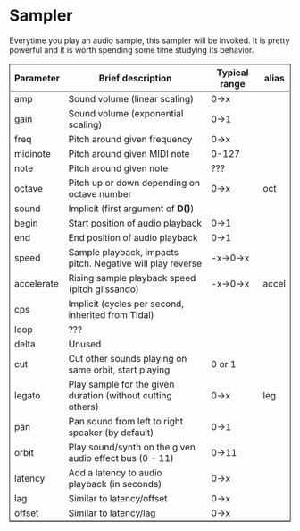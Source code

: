 # Sampler

Everytime you play an audio sample, this sampler will be invoked. It is pretty powerful and it is worth spending some time studying its behavior.

<table border="2" cellspacing="0" cellpadding="6" rules="groups" frame="hsides">


<colgroup>
<col  class="org-left" />

<col  class="org-left" />

<col  class="org-left" />

<col  class="org-left" />
</colgroup>
<thead>
<tr>
<th scope="col" class="org-left">Parameter</th>
<th scope="col" class="org-left">Brief description</th>
<th scope="col" class="org-left">Typical range</th>
<th scope="col" class="org-left">alias</th>
</tr>
</thead>

<tbody>
<tr>
<td class="org-left">amp</td>
<td class="org-left">Sound volume (linear scaling)</td>
<td class="org-left">0-&gt;x</td>
<td class="org-left">&#xa0;</td>
</tr>


<tr>
<td class="org-left">gain</td>
<td class="org-left">Sound volume (exponential scaling)</td>
<td class="org-left">0-&gt;1</td>
<td class="org-left">&#xa0;</td>
</tr>


<tr>
<td class="org-left">freq</td>
<td class="org-left">Pitch around given frequency</td>
<td class="org-left">0-&gt;x</td>
<td class="org-left">&#xa0;</td>
</tr>


<tr>
<td class="org-left">midinote</td>
<td class="org-left">Pitch around given MIDI note</td>
<td class="org-left">0-127</td>
<td class="org-left">&#xa0;</td>
</tr>


<tr>
<td class="org-left">note</td>
<td class="org-left">Pitch around given note</td>
<td class="org-left">???</td>
<td class="org-left">&#xa0;</td>
</tr>


<tr>
<td class="org-left">octave</td>
<td class="org-left">Pitch up or down depending on octave number</td>
<td class="org-left">0-&gt;x</td>
<td class="org-left">oct</td>
</tr>


<tr>
<td class="org-left">sound</td>
<td class="org-left">Implicit (first argument of <b>D()</b>)</td>
<td class="org-left">&#xa0;</td>
<td class="org-left">&#xa0;</td>
</tr>


<tr>
<td class="org-left">begin</td>
<td class="org-left">Start position of audio playback</td>
<td class="org-left">0-&gt;1</td>
<td class="org-left">&#xa0;</td>
</tr>


<tr>
<td class="org-left">end</td>
<td class="org-left">End position of audio playback</td>
<td class="org-left">0-&gt;1</td>
<td class="org-left">&#xa0;</td>
</tr>


<tr>
<td class="org-left">speed</td>
<td class="org-left">Sample playback, impacts pitch. Negative will play reverse</td>
<td class="org-left">-x-&gt;0-&gt;x</td>
<td class="org-left">&#xa0;</td>
</tr>


<tr>
<td class="org-left">accelerate</td>
<td class="org-left">Rising sample playback speed (pitch glissando)</td>
<td class="org-left">-x-&gt;0-&gt;x</td>
<td class="org-left">accel</td>
</tr>


<tr>
<td class="org-left">cps</td>
<td class="org-left">Implicit (cycles per second, inherited from Tidal)</td>
<td class="org-left">&#xa0;</td>
<td class="org-left">&#xa0;</td>
</tr>


<tr>
<td class="org-left">loop</td>
<td class="org-left">???</td>
<td class="org-left">&#xa0;</td>
<td class="org-left">&#xa0;</td>
</tr>


<tr>
<td class="org-left">delta</td>
<td class="org-left">Unused</td>
<td class="org-left">&#xa0;</td>
<td class="org-left">&#xa0;</td>
</tr>


<tr>
<td class="org-left">cut</td>
<td class="org-left">Cut other sounds playing on same orbit, start playing</td>
<td class="org-left">0 or 1</td>
<td class="org-left">&#xa0;</td>
</tr>


<tr>
<td class="org-left">legato</td>
<td class="org-left">Play sample for the given duration (without cutting others)</td>
<td class="org-left">0-&gt;x</td>
<td class="org-left">leg</td>
</tr>


<tr>
<td class="org-left">pan</td>
<td class="org-left">Pan sound from left to right speaker (by default)</td>
<td class="org-left">0-&gt;1</td>
<td class="org-left">&#xa0;</td>
</tr>


<tr>
<td class="org-left">orbit</td>
<td class="org-left">Play sound/synth on the given audio effect bus (0 - 11)</td>
<td class="org-left">0-&gt;11</td>
<td class="org-left">&#xa0;</td>
</tr>


<tr>
<td class="org-left">latency</td>
<td class="org-left">Add a latency to audio playback (in seconds)</td>
<td class="org-left">0-&gt;x</td>
<td class="org-left">&#xa0;</td>
</tr>


<tr>
<td class="org-left">lag</td>
<td class="org-left">Similar to latency/offset</td>
<td class="org-left">0-&gt;x</td>
<td class="org-left">&#xa0;</td>
</tr>


<tr>
<td class="org-left">offset</td>
<td class="org-left">Similar to latency/lag</td>
<td class="org-left">0-&gt;x</td>
<td class="org-left">&#xa0;</td>
</tr>
</tbody>
</table>

